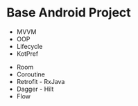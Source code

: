 # Base Android Project

+ MVVM
+ OOP
+ Lifecycle
+ KotPref
- Room
- Coroutine
- Retrofit - RxJava
- Dagger - Hilt
- Flow

